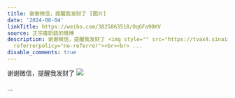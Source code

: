 ```yaml
---
title: 谢谢微信，提醒我发财了 [图片]
date: '2024-08-04'
linkTitle: https://weibo.com/3825863518/OqGFa90KV
source: 正宗毒奶菇的微博
description: 谢谢微信，提醒我发财了 <img style="" src="https://tvax4.sinaimg.cn/large/e40a0b5egy1hsbo5607ssj20u00sataq.jpg"
  referrerpolicy="no-referrer"><br><br> ...
disable_comments: true
---
```

谢谢微信，提醒我发财了 <img style="" src="https://tvax4.sinaimg.cn/large/e40a0b5egy1hsbo5607ssj20u00sataq.jpg" referrerpolicy="no-referrer"><br><br> ...